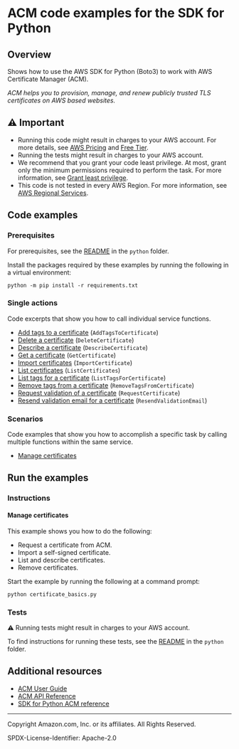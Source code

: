 <!--Generated by WRITEME on 2023-10-13 17:49:14.128657 (UTC)-->
# ACM code examples for the SDK for Python

## Overview

Shows how to use the AWS SDK for Python (Boto3) to work with AWS Certificate Manager (ACM).

<!--custom.overview.start-->
<!--custom.overview.end-->

*ACM helps you to provision, manage, and renew publicly trusted TLS certificates on AWS based websites.*

## ⚠ Important

* Running this code might result in charges to your AWS account. For more details, see [AWS Pricing](https://aws.amazon.com/pricing/?aws-products-pricing.sort-by=item.additionalFields.productNameLowercase&aws-products-pricing.sort-order=asc&awsf.Free%20Tier%20Type=*all&awsf.tech-category=*all) and [Free Tier](https://aws.amazon.com/free/?all-free-tier.sort-by=item.additionalFields.SortRank&all-free-tier.sort-order=asc&awsf.Free%20Tier%20Types=*all&awsf.Free%20Tier%20Categories=*all).
* Running the tests might result in charges to your AWS account.
* We recommend that you grant your code least privilege. At most, grant only the minimum permissions required to perform the task. For more information, see [Grant least privilege](https://docs.aws.amazon.com/IAM/latest/UserGuide/best-practices.html#grant-least-privilege).
* This code is not tested in every AWS Region. For more information, see [AWS Regional Services](https://aws.amazon.com/about-aws/global-infrastructure/regional-product-services).

<!--custom.important.start-->
<!--custom.important.end-->

## Code examples

### Prerequisites

For prerequisites, see the [README](../../README.md#Prerequisites) in the `python` folder.

Install the packages required by these examples by running the following in a virtual environment:

```
python -m pip install -r requirements.txt
```

<!--custom.prerequisites.start-->
<!--custom.prerequisites.end-->

### Single actions

Code excerpts that show you how to call individual service functions.

* [Add tags to a certificate](certificate_basics.py#L155) (`AddTagsToCertificate`)
* [Delete a certificate](certificate_basics.py#L140) (`DeleteCertificate`)
* [Describe a certificate](certificate_basics.py#L36) (`DescribeCertificate`)
* [Get a certificate](certificate_basics.py#L58) (`GetCertificate`)
* [Import certificates](certificate_basics.py#L118) (`ImportCertificate`)
* [List certificates](certificate_basics.py#L76) (`ListCertificates`)
* [List tags for a certificate](certificate_basics.py#L174) (`ListTagsForCertificate`)
* [Remove tags from a certificate](certificate_basics.py#L194) (`RemoveTagsFromCertificate`)
* [Request validation of a certificate](certificate_basics.py#L221) (`RequestCertificate`)
* [Resend validation email for a certificate](certificate_basics.py#L265) (`ResendValidationEmail`)

### Scenarios

Code examples that show you how to accomplish a specific task by calling multiple
functions within the same service.

* [Manage certificates](certificate_basics.py)

## Run the examples

### Instructions


<!--custom.instructions.start-->
<!--custom.instructions.end-->



#### Manage certificates

This example shows you how to do the following:

* Request a certificate from ACM.
* Import a self-signed certificate.
* List and describe certificates.
* Remove certificates.

<!--custom.scenario_prereqs.acm_Usage_ImportListRemove.start-->
<!--custom.scenario_prereqs.acm_Usage_ImportListRemove.end-->

Start the example by running the following at a command prompt:

```
python certificate_basics.py
```


<!--custom.scenarios.acm_Usage_ImportListRemove.start-->
<!--custom.scenarios.acm_Usage_ImportListRemove.end-->

### Tests

⚠ Running tests might result in charges to your AWS account.


To find instructions for running these tests, see the [README](../../README.md#Tests)
in the `python` folder.



<!--custom.tests.start-->
<!--custom.tests.end-->

## Additional resources

* [ACM User Guide](https://docs.aws.amazon.com/acm/latest/userguide/acm-overview.html)
* [ACM API Reference](https://docs.aws.amazon.com/acm/latest/APIReference/Welcome.html)
* [SDK for Python ACM reference](https://boto3.amazonaws.com/v1/documentation/api/latest/reference/services/acm.html)

<!--custom.resources.start-->
<!--custom.resources.end-->

---

Copyright Amazon.com, Inc. or its affiliates. All Rights Reserved.

SPDX-License-Identifier: Apache-2.0